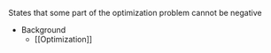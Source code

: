 States that some part of the optimization problem cannot be negative

* Background
	* [[Optimization]]